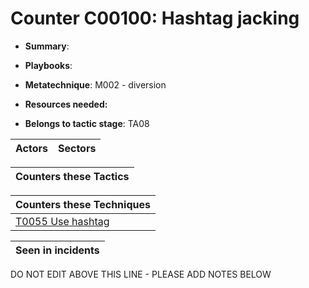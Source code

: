 # Counter C00100: Hashtag jacking

* **Summary**: 

* **Playbooks**: 

* **Metatechnique**: M002 - diversion

* **Resources needed:** 

* **Belongs to tactic stage**: TA08


| Actors | Sectors |
| ------ | ------- |



| Counters these Tactics |
| ---------------------- |



| Counters these Techniques |
| ------------------------- |
| [T0055 Use hashtag](../techniques/T0055.md) |



| Seen in incidents |
| ----------------- |


DO NOT EDIT ABOVE THIS LINE - PLEASE ADD NOTES BELOW
